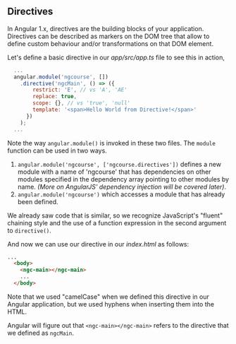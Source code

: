 ## Directives

In Angular 1.x, directives are the building blocks of your application. Directives can be described as markers on the DOM tree that allow to define custom behaviour and/or transformations on that DOM element.

Let's define a basic directive in our *app/src/app.ts* file to see this in action,

```javascript
  ...
  angular.module('ngcourse', [])
    .directive('ngcMain', () => ({
        restrict: 'E', // vs 'A', 'AE'
        replace: true,
        scope: {}, // vs 'true', 'null'
        template: '<span>Hello World from Directive!</span>'
      })
    );
  ...
```

Note the way `angular.module()` is invoked in these two files. The `module` function can be used in two ways.

1. `angular.module('ngcourse', ['ngcourse.directives'])` defines a new module with a name of 'ngcourse' that has dependencies on other modules specified in the dependency array pointing to other modules by name. *(More on AngularJS' dependency injection will be covered later)*.
2. `angular.module('ngcourse')` which accesses a module that has already been defined.

We already saw code that is similar, so we recognize JavaScript's "fluent" chaining style and the use of a function expression in the second argument to `directive()`.

And now we can use our directive in our *index.html* as follows:

```html
...
  <body>
    <ngc-main></ngc-main>
    ...
  </body>
```

Note that we used "camelCase" when we defined this directive in our Angular application, but we used hyphens when inserting them into the HTML.

Angular will figure out that `<ngc-main></ngc-main>` refers to the directive that we defined as `ngcMain`.
